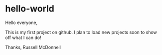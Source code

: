 hello-world
===========

Hello everyone,

This is my first project on github. I plan to load new projects soon to show off what I can do!

Thanks,
Russell McDonnell
